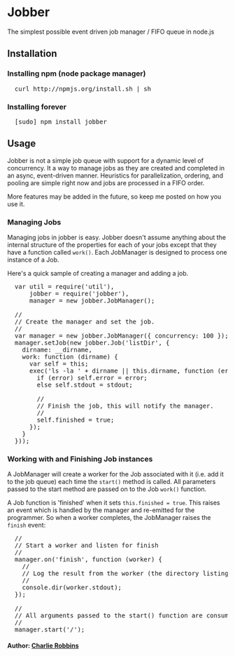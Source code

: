 # Jobber

The simplest possible event driven job manager / FIFO queue in node.js

## Installation

### Installing npm (node package manager)
<pre>
  curl http://npmjs.org/install.sh | sh
</pre>

### Installing forever
<pre>
  [sudo] npm install jobber
</pre>

## Usage 
Jobber is not a simple job queue with support for a dynamic level of concurrency. It a way to manage jobs as they are created and completed in an async, event-driven manner. Heuristics for parallelization, ordering, and pooling are simple right now and jobs are processed in a FIFO order. 

More features may be added in the future, so keep me posted on how you use it.

### Managing Jobs
Managing jobs in jobber is easy. Jobber doesn't assume anything about the internal structure of the properties for each of your jobs except that they have a function called `work()`. Each JobManager is designed to process one instance of a Job.

Here's a quick sample of creating a manager and adding a job.

<pre>
  var util = require('util'),
      jobber = require('jobber'),
      manager = new jobber.JobManager();
      
  //
  // Create the manager and set the job.
  //
  var manager = new jobber.JobManager({ concurrency: 100 });
  manager.setJob(new jobber.Job('listDir', {
    dirname: __dirname,
    work: function (dirname) {
      var self = this;
      exec('ls -la ' + dirname || this.dirname, function (error, stdout, stderr) {
        if (error) self.error = error;
        else self.stdout = stdout;

        //
        // Finish the job, this will notify the manager.
        //
        self.finished = true;
      });
    }
  }));
</pre>

### Working with and Finishing Job instances
A JobManager will create a worker for the Job associated with it (i.e. add it to the job queue) each time the `start()` method is called. All parameters passed to the start method are passed on to the Job `work()` function. 

A Job function is 'finished' when it sets `this.finished = true`. This raises an event which is handled by the manager and re-emitted for the programmer. So when a worker completes, the JobManager raises the `finish` event:
<pre>
  //
  // Start a worker and listen for finish
  //
  manager.on('finish', function (worker) {
    //
    // Log the result from the worker (the directory listing for '/')
    //
    console.dir(worker.stdout);
  });
  
  //
  // All arguments passed to the start() function are consumed by the worker
  //
  manager.start('/');
</pre>

#### Author: [Charlie Robbins](http://www.charlierobbins.com)